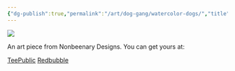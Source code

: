 ```yaml
---
{"dg-publish":true,"permalink":"/art/dog-gang/watercolor-dogs/","title":"Watercolor Dogs","tags":["Art","Dogs"]}
---
```



![](https://baserow-media.ams3.digitaloceanspaces.com/user_files/8sK3SJIM7DB3ZDswNVIWccPHobxIz2kN_59540015f362446705c68d4bdc36b6281a80359b43cc48195b7c421dc381099c.jpg)

An art piece from Nonbeenary Designs. You can get yours at:

[TeePublic]()
[Redbubble]()
